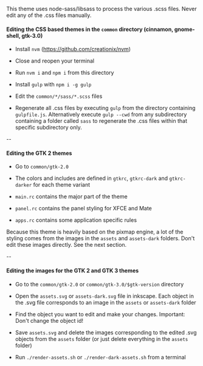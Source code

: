 This theme uses node-sass/libsass to process the various .scss files. Never edit any of the .css files manually.

#### Editing the CSS based themes in the `common` directory (cinnamon, gnome-shell, gtk-3.0)

* Install `nvm` (https://github.com/creationix/nvm)

* Close and reopen your terminal

* Run `nvm i` and `npm i` from this directory

* Install `gulp` with `npm i -g gulp`

* Edit the `common/*/sass/*.scss` files

* Regenerate all .css files by executing `gulp` from the directory containing `gulpfile.js`. Alternatively execute `gulp --cwd` from any subdirectory containing a folder called `sass` to regenerate the .css files within that specific subdirectory only.

--

#### Editing the GTK 2 themes

* Go to `common/gtk-2.0`

* The colors and includes are defined in `gtkrc`, `gtkrc-dark` and `gtkrc-darker` for each theme variant

* `main.rc` contains the major part of the theme

* `panel.rc` contains the panel styling for XFCE and Mate

* `apps.rc` contains some application specific rules

Because this theme is heavily based on the pixmap engine, a lot of the styling comes from the images in the `assets` and `assets-dark` folders. Don't edit these images directly. See the next section.

--

#### Editing the images for the GTK 2 and GTK 3 themes

* Go to the `common/gtk-2.0` or `common/gtk-3.0/$gtk-version` directory

* Open the `assets.svg` or `assets-dark.svg` file in inkscape. Each object in the .svg file corresponds to an image in the `assets` or `assets-dark` folder

* Find the object you want to edit and make your changes. Important: Don't change the object id!

* Save `assets.svg` and delete the images corresponding to the edited .svg objects from the `assets` folder (or just delete everything in the `assets` folder)

* Run `./render-assets.sh` or `./render-dark-assets.sh` from a terminal
